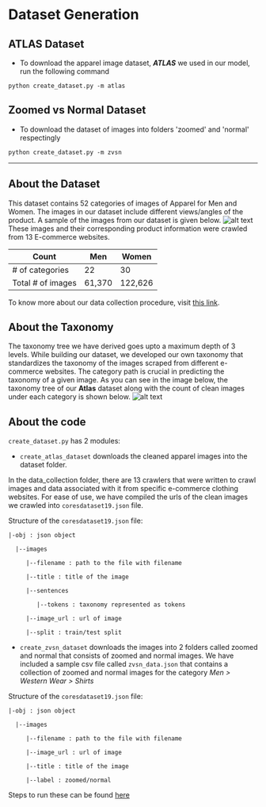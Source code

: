 # Dataset Generation

## ATLAS Dataset
- To download the apparel image dataset, **_ATLAS_** we used in our model, run the following command

`python create_dataset.py -m atlas` 


## Zoomed vs Normal Dataset
- To download the dataset of images into folders 'zoomed' and 'normal' respectingly

`python create_dataset.py -m zvsn` 



*** 

## About the Dataset
This dataset contains 52 categories of images of Apparel for Men and Women. The images in our dataset include different views/angles of the product. A sample of the images from our dataset is given below. 
![alt text](https://github.com/vumaasha/Atlas/blob/master/img/atlas_category_samples.jpg "Sample dataset")
These images and their corresponding product information were crawled from 13 E-commerce websites. 

|     Count              | Men   | Women  |
|-------------------|-------|--------|
| # of categories   | 22    | 30     |
| Total # of images | 61,370 | 122,626 |

To know more about our data collection procedure, visit [this link](https://github.com/vumaasha/Atlas/tree/master/dataset/data_collection).

## About the Taxonomy

The taxonomy tree we have derived goes upto a maximum depth of 3 levels. While building our dataset, we developed our own taxonomy that standardizes the taxonomy of the images scraped from different e-commerce websites. The category path is crucial in predicting the taxonomy of a given image. As you can see in the image below, the taxonomy tree of our **Atlas** dataset along with the count of clean images under each category is shown below.
![alt text](https://github.com/vumaasha/Atlas/blob/master/img/atlas_taxonomy_tree.jpg "Taxonomy")

## About the code
 
`create_dataset.py` has 2 modules:

* `create_atlas_dataset` downloads the cleaned apparel images into the dataset folder. 

In the data_collection folder, there are 13 crawlers that were written to crawl images and data associated with it from specific e-commerce clothing websites. For ease of use, we have compiled the urls of the clean images we crawled into `coresdataset19.json` file. 

Structure of the `coresdataset19.json` file:

    |-obj : json object

      |--images 
  
         |--filename : path to the file with filename

         |--title : title of the image

         |--sentences 
         
            |--tokens : taxonomy represented as tokens

         |--image_url : url of image

         |--split : train/test split



* `create_zvsn_dataset` downloads the images into 2 folders called zoomed and normal that consists of zoomed and normal images. We have included a sample csv file called `zvsn_data.json` that contains a collection of zoomed and normal images for the category *Men > Western Wear > Shirts*

Structure of the `coresdataset19.json` file:

    |-obj : json object

      |--images 
  
         |--filename : path to the file with filename

         |--image_url : url of image

         |--title : title of the image 
         
         |--label : zoomed/normal


Steps to run these can be found [here](#quick-start)

